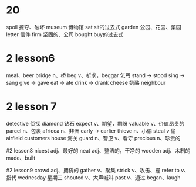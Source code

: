 # 20
spoil 掠夺、破坏
museum 博物馆
sat sit的过去式
garden 公园、花园、菜园
letter 信件
firm 坚固的、公司
bought buy的过去式

# 2 lesson6
meal、beer
bridge n、桥
beg v、祈求，beggar 乞丐
stand -> stood 
sing -> sang
give -> gave
eat -> ate
drink -> drank
cheese 奶酪
neighbour

# 2 lesson 7
detective 侦探
diamond 钻石
expect v、期望，期盼
valuable v、价值昂贵的
parcel n、包裹
africca n、非洲
early -> earlier 
thieve n、小偷
steal v 偷
airfield
customers house 海关
guard n、警卫 v、看守
precious n、珍贵的

#2 lesson8 
nicest adj、最好的
neat adj、整洁的，干净的
wooden adj、木制的
made、built

#2 lesson9
crowd adj、拥挤的
gather v、聚集
strick v、攻击、撞
refer to v、指代
wednesday 星期三
shouted v、大声喊叫
past v、通过
began、laugh